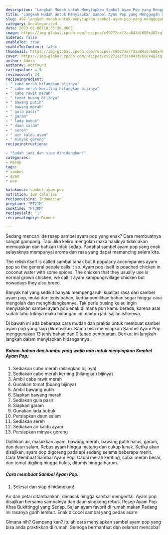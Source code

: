 ```yaml
---
description: "Langkah Mudah untuk Menyiapkan Sambel Ayam Pop yang Menggugah Selera"
title: "Langkah Mudah untuk Menyiapkan Sambel Ayam Pop yang Menggugah Selera"
slug: 497-langkah-mudah-untuk-menyiapkan-sambel-ayam-pop-yang-menggugah-selera
category: Uncategorized
date: 2023-01-08T18:35:38.866Z
image: https://img-global.cpcdn.com/recipes/c99272ecf2aa843d/680x482cq70/sambel-ayam-pop-foto-resep-utama.jpg
hideToc: false
enableToc: true
enableTocContent: false
thumbnail: https://img-global.cpcdn.com/recipes/c99272ecf2aa843d/680x482cq70/sambel-ayam-pop-foto-resep-utama.jpg
cover: https://img-global.cpcdn.com/recipes/c99272ecf2aa843d/680x482cq70/sambel-ayam-pop-foto-resep-utama.jpg
author: Admin
authorAv: notfound
ratingvalue: 4.5
reviewcount: 24
recipeingredient:
- " cabe merah hilangkan bijinya"
- " cabe merah keriting hilangkan bijinya"
- " cabe rawit merah"
- " tomat buang bijinya"
- " bawang putih"
- " bawang merah"
- " gula pasir"
- " garam"
- " lada bubuk"
- " daun salam"
- " sereh"
- " air kaldu ayam"
- " minyak goreng"
recipeinstructions:

- "Sudah jadi dan siap dihidangkan!"
categories:
- Resep
tags:
- sambel
- ayam
- pop

katakunci: sambel ayam pop 
nutrition: 108 calories
recipecuisine: Indonesian
preptime: "PT21M"
cooktime: "PT30M"
recipeyield: "1"
recipecategory: Dinner

---
```



Sedang mencari ide resep sambel ayam pop yang enak? Cara membuatnya sangat gampang. Tapi Jika keliru mengolah maka hasilnya tidak akan memuaskan dan bahkan tidak sedap. Padahal sambel ayam pop yang enak selayaknya mempunyai aroma dan rasa yang dapat memancing selera kita.


The relish itself is called sambal tanak but it popularly accompanies ayam pop so the general people calls it so. Ayam pop itself is poached chicken in coconut water with some spices. The chicken that they usually use is normal grown chicken, we call it ayam kampung/village chicken but nowadays they also breed.

Banyak hal yang sedikit banyak mempengaruhi kualitas rasa dari sambel ayam pop, mulai dari jenis bahan, kedua pemilihan bahan segar hingga cara mengolah dan menghidangkannya. Tak perlu pusing kalau ingin menyiapkan sambel ayam pop enak di mana pun kamu berada, karena asal sudah tahu triknya maka hidangan ini mampu jadi sajian istimewa.


Di bawah ini ada beberapa cara mudah dan praktis untuk membuat sambel ayam pop yang siap dikreasikan. Kamu bisa menyiapkan Sambel Ayam Pop menggunakan 13 jenis bahan dan 0 tahap pembuatan. Berikut ini langkah-langkah dalam menyiapkan hidangannya.

<!--inarticleads1-->

##### Bahan-bahan dan bumbu yang wajib ada untuk menyiapkan Sambel Ayam Pop:

1. Sediakan  cabe merah (hilangkan bijinya)
1. Sediakan  cabe merah keriting (hilangkan bijinya)
1. Ambil  cabe rawit merah
1. Gunakan  tomat (buang bijinya)
1. Ambil  bawang putih
1. Siapkan  bawang merah
1. Sediakan  gula pasir
1. Siapkan  garam
1. Gunakan  lada bubuk
1. Persiapkan  daun salam
1. Sediakan  sereh
1. Sediakan  air kaldu ayam
1. Persiapkan  minyak goreng


Didihkan air, masukkan ayam, bawang merah, bawang putih halus, garam, dan daun salam. Rebus ayam hingga matang dan cukup lunak. Ketika akan disajikan, ayam pop digoreng pada api sedang selama beberapa menit. Cara Membuat Sambal Ayam Pop: Cabai merah keriting, cabai merah besar, dan tomat digiling hingga halus, ditumis hingga harum. 

<!--inarticleads2-->

##### Cara membuat Sambel Ayam Pop:


1. Selesai dan siap dihidangkan!

Air dan petai ditambahkan, dimasak hingga sambal mengental. Ayam pop disajikan bersama sambalnya dan daun singkong rebus. Resep Ayam Pop Khas Bukittinggi yang Sedap. Sajian ayam favorit di rumah makan Padang ini rasanya gurih lembut. Enak dicocol sambal yang pedas asam. 

Gimana nih? Gampang kan? Itulah cara menyiapkan sambel ayam pop yang bisa anda praktikkan di rumah. Semoga bermanfaat dan selamat mencoba!
